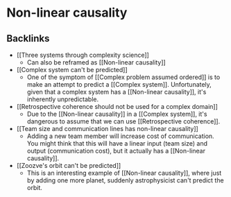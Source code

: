 # Non-linear causality
## Backlinks
* [[Three systems through complexity science]]
	* Can also be reframed as [[Non-linear causality]]
* [[Complex system can't be predicted]]
	* One of the symptom of [[Complex problem assumed ordered]] is to make an attempt to predict a [[Complex system]]. Unfortunately, given that a complex system has a [[Non-linear causality]], it's inherently unpredictable.
* [[Retrospective coherence should not be used for a complex domain]]
	* Due to the [[Non-linear causality]] in a [[Complex system]], it's dangerous to assume that we can use [[Retrospective coherence]].
* [[Team size and communication lines has non-linear causality]]
	* Adding a new team member will increase cost of communication. You might think that this will have a linear input (team size) and output (communication cost), but it actually has a [[Non-linear causality]].
* [[Zoozve's orbit can't be predicted]]
	* This is an interesting example of [[Non-linear causality]], where just by adding one more planet, suddenly astrophysicist can't predict the orbit.

<!-- #evergreen -->

<!-- {BearID:37AF3011-2E9B-47AF-93EF-DA44A0D3FA8C} -->
